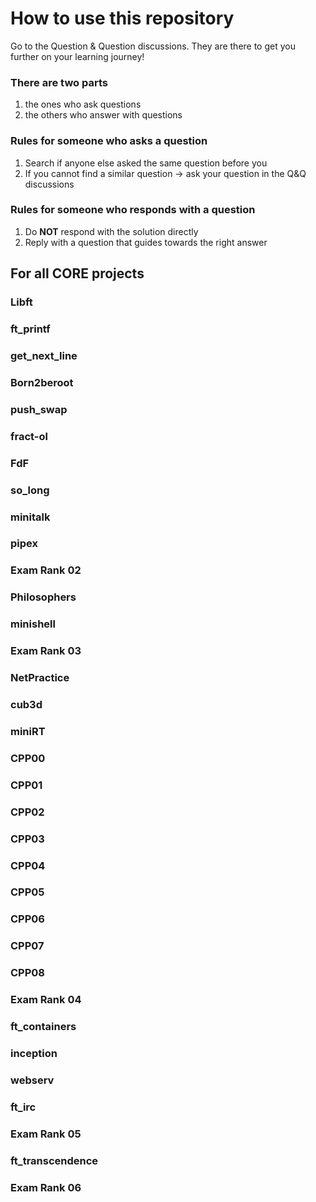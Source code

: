 # How to use this repository
Go to the Question & Question discussions.
They are there to get you further on your learning journey!

### There are two parts
1. the ones who ask questions
2. the others who answer with questions

### Rules for someone who asks a question
1. Search if anyone else asked the same question before you
2. If you cannot find a similar question -> ask your question in the Q&Q discussions

### Rules for someone who responds with a question
1. Do **NOT** respond with the solution directly
2. Reply with a question that guides towards the right answer

## For all CORE projects
### Libft
### ft_printf
### get_next_line
### Born2beroot
### push_swap
### fract-ol
### FdF
### so_long
### minitalk
### pipex
### Exam Rank 02
### Philosophers
### minishell
### Exam Rank 03
### NetPractice
### cub3d
### miniRT
### CPP00
### CPP01
### CPP02
### CPP03
### CPP04
### CPP05
### CPP06
### CPP07
### CPP08
### Exam Rank 04
### ft_containers
### inception
### webserv
### ft_irc
### Exam Rank 05
### ft_transcendence
### Exam Rank 06
